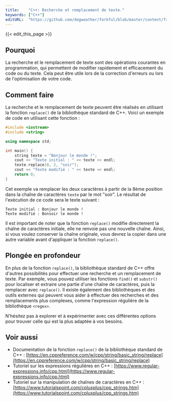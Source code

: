 ```yaml
---
title:    "C++: Recherche et remplacement de texte."
keywords: ["C++"]
editURL:  "https://github.com/dogweather/forkful/blob/master/content/fr/cpp/searching-and-replacing-text.md"
---
```


{{< edit_this_page >}}

## Pourquoi

La recherche et le remplacement de texte sont des opérations courantes en programmation, qui permettent de modifier rapidement et efficacement du code ou du texte. Cela peut être utile lors de la correction d'erreurs ou lors de l'optimisation de votre code.

## Comment faire

La recherche et le remplacement de texte peuvent être réalisés en utilisant la fonction `replace()` de la bibliothèque standard de C++. Voici un exemple de code en utilisant cette fonction :

```C++
#include <iostream>
#include <string>

using namespace std;

int main() {
    string texte = "Bonjour le monde !";
    cout << "Texte initial : " << texte << endl;
    texte.replace(8, 2, "soir");
    cout << "Texte modifié : " << texte << endl;
    return 0;
}
```

Cet exemple va remplacer les deux caractères à partir de la 8ème position dans la chaîne de caractères `texte` par le mot "soir". Le résultat de l'exécution de ce code sera le texte suivant :

```
Texte initial : Bonjour le monde !
Texte modifié : Bonsoir le monde !
```

Il est important de noter que la fonction `replace()` modifie directement la chaîne de caractères initiale, elle ne renvoie pas une nouvelle chaîne. Ainsi, si vous voulez conserver la chaîne originale, vous devrez la copier dans une autre variable avant d'appliquer la fonction `replace()`.

## Plongée en profondeur

En plus de la fonction `replace()`, la bibliothèque standard de C++ offre d'autres possibilités pour effectuer une recherche et un remplacement de texte. Par exemple, vous pouvez utiliser les fonctions `find()` et `substr()` pour localiser et extraire une partie d'une chaîne de caractères, puis la remplacer avec `replace()`. Il existe également des bibliothèques et des outils externes qui peuvent vous aider à effectuer des recherches et des remplacements plus complexes, comme l'expression régulière de la bibliothèque `<regex>`.

N'hésitez pas à explorer et à expérimenter avec ces différentes options pour trouver celle qui est la plus adaptée à vos besoins.

## Voir aussi

- Documentation de la fonction `replace()` de la bibliothèque standard de C++ : [https://en.cppreference.com/w/cpp/string/basic_string/replace](https://en.cppreference.com/w/cpp/string/basic_string/replace)
- Tutoriel sur les expressions régulières en C++ : [https://www.regular-expressions.info/cpp.html](https://www.regular-expressions.info/cpp.html)
- Tutoriel sur la manipulation de chaînes de caractères en C++ : [https://www.tutorialspoint.com/cplusplus/cpp_strings.htm](https://www.tutorialspoint.com/cplusplus/cpp_strings.htm)